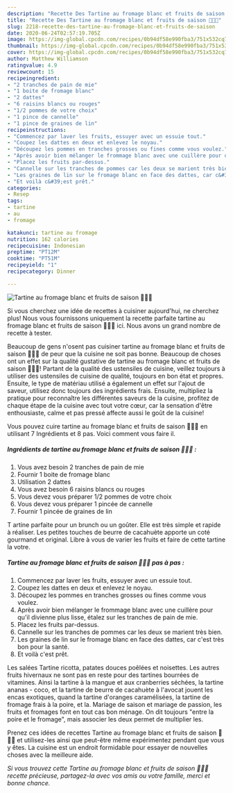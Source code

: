 ```yaml
---
description: "Recette Des Tartine au fromage blanc et fruits de saison 🍇🍏🍞"
title: "Recette Des Tartine au fromage blanc et fruits de saison 🍇🍏🍞"
slug: 2218-recette-des-tartine-au-fromage-blanc-et-fruits-de-saison
date: 2020-06-24T02:57:19.705Z
image: https://img-global.cpcdn.com/recipes/0b94df58e990fba3/751x532cq70/tartine-au-fromage-blanc-et-fruits-de-saison-🍇🍏🍞-photo-principale-de-la-recette.jpg
thumbnail: https://img-global.cpcdn.com/recipes/0b94df58e990fba3/751x532cq70/tartine-au-fromage-blanc-et-fruits-de-saison-🍇🍏🍞-photo-principale-de-la-recette.jpg
cover: https://img-global.cpcdn.com/recipes/0b94df58e990fba3/751x532cq70/tartine-au-fromage-blanc-et-fruits-de-saison-🍇🍏🍞-photo-principale-de-la-recette.jpg
author: Matthew Williamson
ratingvalue: 4.9
reviewcount: 15
recipeingredient:
- "2 tranches de pain de mie"
- "1 boite de fromage blanc"
- "2 dattes"
- "6 raisins blancs ou rouges"
- "1/2 pommes de votre choix"
- "1 pince de cannelle"
- "1 pince de graines de lin"
recipeinstructions:
- "Commencez par laver les fruits, essuyer avec un essuie tout."
- "Coupez les dattes en deux et enlevez le noyau."
- "Découpez les pommes en tranches grosses ou fines comme vous voulez."
- "Après avoir bien mélanger le frommage blanc avec une cuillère pour qu&#39;il divienne plus lisse, étalez sur les tranches de pain de mie."
- "Placez les fruits par-dessus."
- "Cannelle sur les tranches de pommes car les deux se marient très bien."
- "Les graines de lin sur le fromage blanc en face des dattes, car c&#39;est très bon pour la santé."
- "Et voilà c&#39;est prêt."
categories:
- Resep
tags:
- tartine
- au
- fromage

katakunci: tartine au fromage 
nutrition: 162 calories
recipecuisine: Indonesian
preptime: "PT12M"
cooktime: "PT51M"
recipeyield: "1"
recipecategory: Dinner

---
```



![Tartine au fromage blanc et fruits de saison 🍇🍏🍞](https://img-global.cpcdn.com/recipes/0b94df58e990fba3/751x532cq70/tartine-au-fromage-blanc-et-fruits-de-saison-🍇🍏🍞-photo-principale-de-la-recette.jpg)

Si vous cherchez une idée de recettes à cuisiner aujourd'hui, ne cherchez plus! Nous vous fournissons uniquement la recette parfaite tartine au fromage blanc et fruits de saison 🍇🍏🍞 ici. Nous avons un grand nombre de recette à tester.

Beaucoup de gens n'osent pas cuisiner tartine au fromage blanc et fruits de saison 🍇🍏🍞 de peur que la cuisine ne soit pas bonne. Beaucoup de choses ont un effet sur la qualité gustative de tartine au fromage blanc et fruits de saison 🍇🍏🍞! Partant de la qualité des ustensiles de cuisine, veillez toujours à utiliser des ustensiles de cuisine de qualité, toujours en bon état et propres. Ensuite, le type de matériau utilisé a également un effet sur l'ajout de saveur, utilisez donc toujours des ingrédients frais. Ensuite, multipliez la pratique pour reconnaître les différentes saveurs de la cuisine, profitez de chaque étape de la cuisine avec tout votre cœur, car la sensation d'être enthousiaste, calme et pas pressé affecte aussi le goût de la cuisine!

<!--inarticleads1-->

Vous pouvez cuire tartine au fromage blanc et fruits de saison 🍇🍏🍞 en utilisant 7 Ingrédients et 8 pas. Voici comment vous faire il.

##### Ingrédients de tartine au fromage blanc et fruits de saison 🍇🍏🍞 :

1. Vous avez besoin 2 tranches de pain de mie
1. Fournir 1 boite de fromage blanc
1. Utilisation 2 dattes
1. Vous avez besoin 6 raisins blancs ou rouges
1. Vous devez vous préparer 1/2 pommes de votre choix
1. Vous devez vous préparer 1 pincée de cannelle
1. Fournir 1 pincée de graines de lin


T artine parfaite pour un brunch ou un goûter. Elle est très simple et rapide à réaliser. Les petites touches de beurre de cacahuète apporte un coté gourmand et original. Libre à vous de varier les fruits et faire de cette tartine la votre. 

<!--inarticleads2-->

##### Tartine au fromage blanc et fruits de saison 🍇🍏🍞 pas à pas :

1. Commencez par laver les fruits, essuyer avec un essuie tout.
1. Coupez les dattes en deux et enlevez le noyau.
1. Découpez les pommes en tranches grosses ou fines comme vous voulez.
1. Après avoir bien mélanger le frommage blanc avec une cuillère pour qu&#39;il divienne plus lisse, étalez sur les tranches de pain de mie.
1. Placez les fruits par-dessus.
1. Cannelle sur les tranches de pommes car les deux se marient très bien.
1. Les graines de lin sur le fromage blanc en face des dattes, car c&#39;est très bon pour la santé.
1. Et voilà c&#39;est prêt.


Les salées Tartine ricotta, patates douces poêlées et noisettes. Les autres fruits hivernaux ne sont pas en reste pour des tartines bourrées de vitamines. Ainsi la tartine à la mangue et aux cranberries séchées, la tartine ananas - coco, et la tartine de beurre de cacahuète à l&#39;avocat jouent les encas exotiques, quand la tartine d&#39;oranges caramélisées, la tartine de fromage frais à la poire, et la. Mariage de saison et mariage de passion, les fruits et fromages font en tout cas bon ménage. On dit toujours &#34;entre la poire et le fromage&#34;, mais associer les deux permet de multiplier les. 

<!--inarticleads1-->

<p>
Prenez ces idées de recettes Tartine au fromage blanc et fruits de saison 🍇🍏🍞 et utilisez-les ainsi que peut-être même expérimentez pendant que vous y êtes. La cuisine est un endroit formidable pour essayer de nouvelles choses avec la meilleure aide.
</p>

<p>
<i>Si vous trouvez cette Tartine au fromage blanc et fruits de saison 🍇🍏🍞 recette précieuse, partagez-la avec vos amis ou votre famille, merci et bonne chance.</i>
</p>
